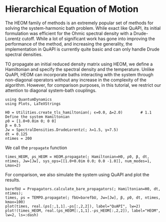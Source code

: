 # Hierarchical Equation of Motion

The HEOM family of methods is an extremely popular set of methods for solving the system-harmonic bath problem. While exact like QuAPI, its initial formulation was efficient for the Ohmic spectral density with a Drude-Lorentz cutoff. While a lot of significant work has gone into improving the performance of the method, and increasing the generality, the implementation in QuAPI is currently quite basic and can only handle Drude spectral densities.

TO propagate an initial reduced density matrix using HEOM, we define a Hamiltonian and specify the spectral density and the temperature. Unlike QuAPI, HEOM can incorporate baths interacting with the system through non-diagonal operators without any increase in the complexity of the algorithm. However, for comparison purposes, in this tutorial, we restrict our attention to diagonal system-bath couplings.

```@example heom
using QuantumDynamics
using Plots, LaTeXStrings

H0 = Utilities.create_tls_hamiltonian(; ϵ=0.0, Δ=2.0)        # 1.1 Define the system Hamiltonian
ρ0 = [1.0+0.0im 0; 0 0]
β = 0.5
Jw = SpectralDensities.DrudeLorentz(; λ=1.5, γ=7.5)
dt = 0.125
ntimes = 200
```

We call the `propagate` function
```@example heom
times_HEOM, ρs_HEOM = HEOM.propagate(; Hamiltonian=H0, ρ0, β, dt, ntimes, Jw=[Jw], sys_ops=[[1.0+0.0im 0.0; 0.0 -1.0]], num_modes=1, Lmax=2)
```

For comparison, we also simulate the system using QuAPI and plot the results.
```@example heom
barefbU = Propagators.calculate_bare_propagators(; Hamiltonian=H0, dt, ntimes);
times, ρs = TEMPO.propagate(; fbU=barefbU, Jw=[Jw], β, ρ0, dt, ntimes, kmax=100)
plot(times, real.(ρs[:,1,1].-ρs[:,2,2]), label="QuAPI", lw=2)
plot!(times_HEOM, real.(ρs_HEOM[:,1,1].-ρs_HEOM[:,2,2]), label="HEOM", lw=2, ls=:dash)
```